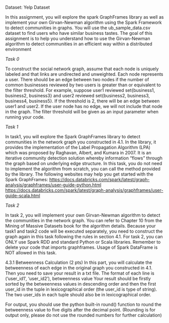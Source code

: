 Dataset: Yelp Dataset

In this assignment, you will explore the spark GraphFrames library as well as implement your own
Girvan-Newman algorithm using the Spark Framework to detect communities in graphs. You will use the
ub_sample_data.csv dataset to find users who have similar business tastes. The goal of this assignment is
to help you understand how to use the Girvan-Newman algorithm to detect communities in an efficient
way within a distributed environment

*Task 0*

To construct the social network graph, assume that each node is uniquely labeled and that links are
undirected and unweighted.
Each node represents a user. There should be an edge between two nodes if the number of common
businesses reviewed by two users is greater than or equivalent to the filter threshold. For example,
suppose user1 reviewed set{business1, business2, business3} and user2 reviewed set{business2,
business3, business4, business5}. If the threshold is 2, there will be an edge between user1 and user2.
If the user node has no edge, we will not include that node in the graph.
The filter threshold will be given as an input parameter when running your code.

*Task 1*

In task1, you will explore the Spark GraphFrames library to detect communities in the network graph you
constructed in 4.1. In the library, it provides the implementation of the Label Propagation Algorithm
(LPA) which was proposed by Raghavan, Albert, and Kumara in 2007. It is an iterative community
detection solution whereby information “flows” through the graph based on underlying edge structure.
In this task, you do not need to implement the algorithm from scratch, you can call the method provided
by the library. The following websites may help you get started with the Spark GraphFrames:
https://docs.databricks.com/spark/latest/graph-analysis/graphframes/user-guide-python.html
https://docs.databricks.com/spark/latest/graph-analysis/graphframes/user-guide-scala.html

*Task 2*

In task 2, you will implement your own Girvan-Newman algorithm to detect the communities in the
network graph. You can refer to Chapter 10 from the Mining of Massive Datasets book for the algorithm
details.
Because your task1 and task2 code will be executed separately, you need to construct the graph again in
this task following the rules in section 4.1.
For task 2, you can ONLY use Spark RDD and standard Python or Scala libraries. Remember to delete
your code that imports graphframes. Usage of Spark DataFrame is NOT allowed in this task.

4.3.1 Betweenness Calculation (2 pts)
In this part, you will calculate the betweenness of each edge in the original graph you constructed in 4.1.
Then you need to save your result in a txt file. The format of each line is
(‘user_id1’, ‘user_id2’), betweenness value
Your result should be firstly sorted by the betweenness values in descending order and then the first
user_id in the tuple in lexicographical order (the user_id is type of string). The two user_ids in each tuple
should also be in lexicographical order.

For output, you should use the python built-in round() function to round the betweenness value to five
digits after the decimal point. (Rounding is for output only, please do not use the rounded numbers for
further calculation)
